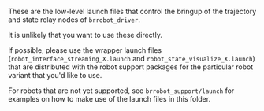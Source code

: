These are the low-level launch files that control the bringup of the trajectory and state relay nodes of `brrobot_driver`.

It is unlikely that you want to use these directly.

If possible, please use the wrapper launch files (`robot_interface_streaming_X.launch` and `robot_state_visualize_X.launch`) that are distributed with the robot support packages for the particular robot variant that you'd like to use.

For robots that are not yet supported, see `brrobot_support/launch` for examples on how to make use of the launch files in this folder.
